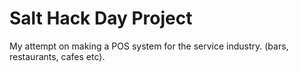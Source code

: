 # Salt Hack Day Project

My attempt on making a POS system for the service industry.
(bars, restaurants, cafes etc).
